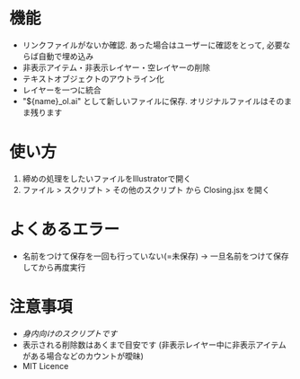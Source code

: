 # 機能
* リンクファイルがないか確認. あった場合はユーザーに確認をとって, 必要ならば自動で埋め込み
* 非表示アイテム・非表示レイヤー・空レイヤーの削除
* テキストオブジェクトのアウトライン化
* レイヤーを一つに統合
* "${name}_ol.ai" として新しいファイルに保存. オリジナルファイルはそのまま残ります

# 使い方
1. 締めの処理をしたいファイルをIllustratorで開く
2. ファイル > スクリプト > その他のスクリプト から Closing.jsx を開く

# よくあるエラー
* 名前をつけて保存を一回も行っていない(=未保存) → 一旦名前をつけて保存してから再度実行

# 注意事項
* *身内向けのスクリプトです*
* 表示される削除数はあくまで目安です (非表示レイヤー中に非表示アイテムがある場合などのカウントが曖昧)
* MIT Licence